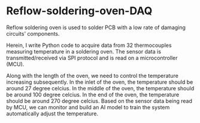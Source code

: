 # Reflow-soldering-oven-DAQ
Reflow soldering oven is used to solder PCB with a low rate of damaging circuits' components.

Herein, I write Python code to acquire data from 32 thermocouples measuring temperature in a soldering oven. The sensor data is transmitted/received via SPI protocol and is read on a microcontroller (MCU).

Along with the length of the oven, we need to control the temperature increasing subsequently. 
In the inlet of the oven, the temperature should be around 27 degree celcius. 
In the middle of the oven, the temperature should be around 100 degree celcius.
In the end of the oven, the temperature should be around 270 degree celcius.
Based on the sensor data being read by MCU, we can monitor and build an AI model to train the system automatically adjust the temperature.
